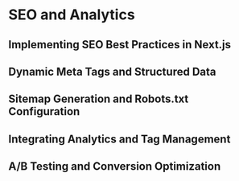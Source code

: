 # SEO and Analytics

## Implementing SEO Best Practices in Next.js

## Dynamic Meta Tags and Structured Data

## Sitemap Generation and Robots.txt Configuration

## Integrating Analytics and Tag Management

## A/B Testing and Conversion Optimization

